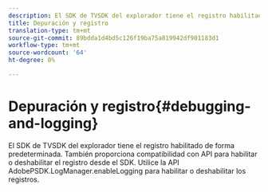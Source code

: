 ```yaml
---
description: El SDK de TVSDK del explorador tiene el registro habilitado de forma predeterminada. También proporciona compatibilidad con API para habilitar o deshabilitar el registro desde el SDK. Utilice la API AdobePSDK.LogManager.enableLogging para habilitar o deshabilitar los registros.
title: Depuración y registro
translation-type: tm+mt
source-git-commit: 89bdda1d4bd5c126f19ba75a819942df901183d1
workflow-type: tm+mt
source-wordcount: '64'
ht-degree: 0%

---
```



# Depuración y registro{#debugging-and-logging}

El SDK de TVSDK del explorador tiene el registro habilitado de forma predeterminada. También proporciona compatibilidad con API para habilitar o deshabilitar el registro desde el SDK. Utilice la API AdobePSDK.LogManager.enableLogging para habilitar o deshabilitar los registros.

